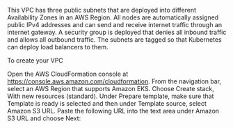 This VPC has three public subnets that are deployed into different Availability Zones in an AWS Region. All nodes are automatically assigned public IPv4 addresses and can send and receive internet traffic through an internet gateway. A security group is deployed that denies all inbound traffic and allows all outbound traffic. The subnets are tagged so that Kubernetes can deploy load balancers to them.

To create your VPC

Open the AWS CloudFormation console at https://console.aws.amazon.com/cloudformation.
From the navigation bar, select an AWS Region that supports Amazon EKS.
Choose Create stack, With new resources (standard).
Under Prepare template, make sure that Template is ready is selected and then under Template source, select Amazon S3 URL.
Paste the following URL into the text area under Amazon S3 URL and choose Next:
